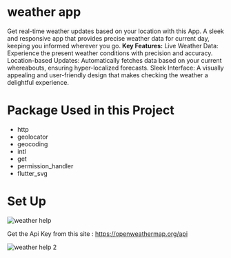 # weather app
Get real-time weather updates based on your location with this App. A sleek and responsive app that provides precise weather data for current day, keeping you informed wherever you go.
<strong>Key Features:</strong> 
Live Weather Data: Experience the present weather conditions with precision and accuracy.
Location-based Updates: Automatically fetches data based on your current whereabouts, ensuring hyper-localized forecasts.
Sleek Interface: A visually appealing and user-friendly design that makes checking the weather a delightful experience.

# Package Used in this Project
 - http
 - geolocator
 - geocoding
 - intl
 - get
 - permission_handler
 - flutter_svg

# Set Up
![weather help](https://github.com/asif1919/weather_app/assets/110787824/0b780864-bc71-4d39-bf34-589f5868dc15)


Get the Api Key from this site : https://openweathermap.org/api


![weather help 2](https://github.com/asif1919/weather_app/assets/110787824/f5361fd4-f1e3-40ce-a55b-f885f2920109)
